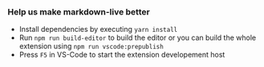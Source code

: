 ### Help us make markdown-live better

- Install dependencies by executing `yarn install`
- Run `npm run build-editor` to build the editor or you can build the whole extension using `npm run vscode:prepublish`
- Press `F5` in VS-Code to start the extension developement host
